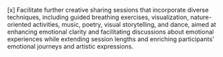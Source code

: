 [x] Facilitate further creative sharing sessions that incorporate diverse techniques, including guided breathing exercises, visualization, nature-oriented activities, music, poetry, visual storytelling, and dance, aimed at enhancing emotional clarity and facilitating discussions about emotional experiences while extending session lengths and enriching participants' emotional journeys and artistic expressions.